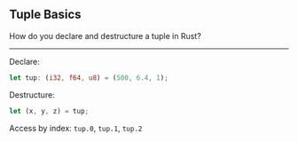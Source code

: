 ## Tuple Basics

How do you declare and destructure a tuple in Rust?

---

Declare:

```rust
let tup: (i32, f64, u8) = (500, 6.4, 1);
```

Destructure:

```rust
let (x, y, z) = tup;
```

Access by index: `tup.0`, `tup.1`, `tup.2`


